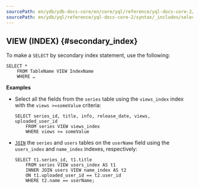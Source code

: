```yaml
---
sourcePath: en/ydb/ydb-docs-core/en/core/yql/reference/yql-docs-core-2/syntax/_includes/select/secondary_index.md
sourcePath: en/ydb/yql/reference/yql-docs-core-2/syntax/_includes/select/secondary_index.md
---
```

## VIEW (INDEX) {#secondary_index}

To make a `SELECT` by secondary index statement, use the following:

``` yql
SELECT *
    FROM TableName VIEW IndexName
    WHERE …
```

**Examples**

* Select all the fields from the `series` table using the `views_index` index with the `views >=someValue` criteria:

  ``` yql
  SELECT series_id, title, info, release_date, views, uploaded_user_id
      FROM series VIEW views_index
      WHERE views >= someValue
  ```

* [`JOIN`](../../join.md) the `series` and `users` tables on the `userName` field using the `users_index` and `name_index` indexes, respectively:

  ``` yql
  SELECT t1.series_id, t1.title
      FROM series VIEW users_index AS t1
      INNER JOIN users VIEW name_index AS t2
      ON t1.uploaded_user_id == t2.user_id
      WHERE t2.name == userName;
  ```
